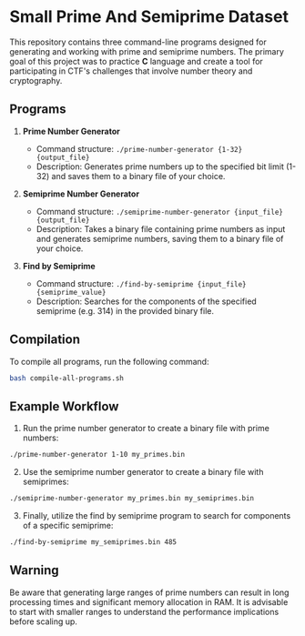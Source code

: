 # Small Prime And Semiprime Dataset

This repository contains three command-line programs designed for generating and working with prime and semiprime numbers. The primary goal of this project was to practice **C** language and create a tool for participating in CTF's challenges that involve number theory and cryptography.

## Programs

1. **Prime Number Generator**
   - Command structure: `./prime-number-generator {1-32} {output_file}`
   - Description: Generates prime numbers up to the specified bit limit (1-32) and saves them to a binary file of your choice.

2. **Semiprime Number Generator**
   - Command structure: `./semiprime-number-generator {input_file} {output_file}`
   - Description: Takes a binary file containing prime numbers as input and generates semiprime numbers, saving them to a binary file of your choice.

3. **Find by Semiprime**
   - Command structure: `./find-by-semiprime {input_file} {semiprime_value}`
   - Description: Searches for the components of the specified semiprime (e.g. 314) in the provided binary file.

## Compilation

To compile all programs, run the following command:

```bash
bash compile-all-programs.sh
```

## Example Workflow

1. Run the prime number generator to create a binary file with prime numbers:
```bash
./prime-number-generator 1-10 my_primes.bin
```
2. Use the semiprime number generator to create a binary file with semiprimes:
```bash
./semiprime-number-generator my_primes.bin my_semiprimes.bin
```
3. Finally, utilize the find by semiprime program to search for components of a specific semiprime:
```bash
./find-by-semiprime my_semiprimes.bin 485
```

## Warning

Be aware that generating large ranges of prime numbers can result in long processing times and significant memory allocation in RAM. It is advisable to start with smaller ranges to understand the performance implications before scaling up.
